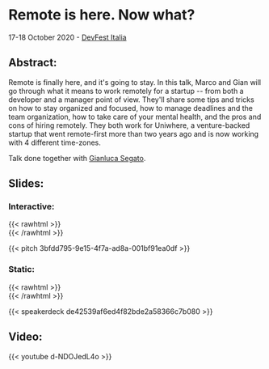 # Remote is here. Now what?


17-18 October 2020 - [DevFest Italia](https://www.devfest.it/)

## Abstract:
Remote is finally here, and it's going to stay. In this talk, Marco and Gian will go through what it means to work remotely for a startup -- from both a developer and a manager point of view. They'll share some tips and tricks on how to stay organized and focused, how to manage deadlines and the team organization, how to take care of your mental health, and the pros and cons of hiring remotely. They both work for Uniwhere, a venture-backed startup that went remote-first more than two years ago and is now working with 4 different time-zones.

Talk done together with [Gianluca Segato](https://giansegato.com/).

## Slides:

### Interactive:

{{< rawhtml >}} <br> {{< /rawhtml >}}

{{< pitch 3bfdd795-9e15-4f7a-ad8a-001bf91ea0df >}}

### Static:

{{< rawhtml >}} <br> {{< /rawhtml >}}

{{< speakerdeck de42539af6ed4f82bde2a58366c7b080 >}}

## Video: 

{{< youtube d-NDOJedL4o >}}

